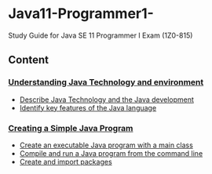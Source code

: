 ﻿
# Java11-Programmer1-

Study Guide for Java SE 11 Programmer I Exam (1Z0-815)

## Content

### [Understanding Java Technology and environment](pages/Understanding_Java.md)

- [Describe Java Technology and the Java development](pages/Understanding_Java.md#topic1)
- [Identify key features of the Java language](pages/Understanding_Java.md#topic2)

### [Creating a Simple Java Program](pages/Simple_Java_Program.md)

- [Create an executable Java program with a main class](pages/Simple_Java_Program.md#topic1)
- [Compile and run a Java program from the command line](pages/Simple_Java_Program.md#topic2)
- [Create and import packages](pages/Simple_Java_Program.md#topic3)
